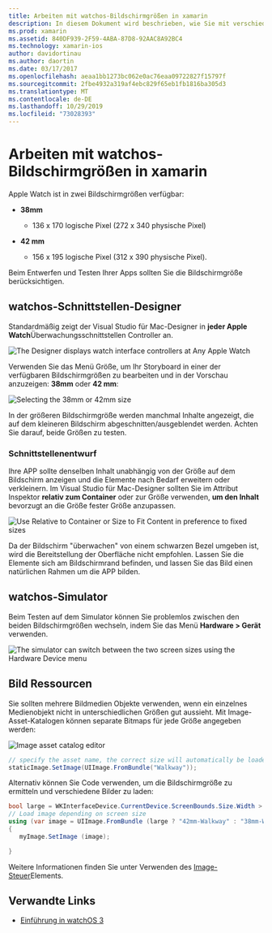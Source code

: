 ```yaml
---
title: Arbeiten mit watchos-Bildschirmgrößen in xamarin
description: In diesem Dokument wird beschrieben, wie Sie mit verschiedenen watchos-Bildschirmgrößen arbeiten. Er erläutert den watchos-Schnittstellen-Designer, den watchos-Simulator und Bild Ressourcen.
ms.prod: xamarin
ms.assetid: 840DF939-2F59-4ABA-87D8-92AAC8A92BC4
ms.technology: xamarin-ios
author: davidortinau
ms.author: daortin
ms.date: 03/17/2017
ms.openlocfilehash: aeaa1bb1273bc062e0ac76eaa09722827f15797f
ms.sourcegitcommit: 2fbe4932a319af4ebc829f65eb1fb1816ba305d3
ms.translationtype: MT
ms.contentlocale: de-DE
ms.lasthandoff: 10/29/2019
ms.locfileid: "73028393"
---
```

# <a name="working-with-watchos-screen-sizes-in-xamarin"></a>Arbeiten mit watchos-Bildschirmgrößen in xamarin

Apple Watch ist in zwei Bildschirmgrößen verfügbar:

- **38mm**
  - 136 x 170 logische Pixel (272 x 340 physische Pixel)

- **42 mm**
  - 156 x 195 logische Pixel (312 x 390 physische Pixel).

Beim Entwerfen und Testen Ihrer Apps sollten Sie die Bildschirmgröße berücksichtigen.

## <a name="watchos-interface-designer"></a>watchos-Schnittstellen-Designer

Standardmäßig zeigt der Visual Studio für Mac-Designer in **jeder Apple Watch**Überwachungsschnittstellen Controller an.

![](screen-sizes-images/screen-any-sml.png "The Designer displays watch interface controllers at Any Apple Watch")

Verwenden Sie das Menü Größe, um Ihr Storyboard in einer der verfügbaren Bildschirmgrößen zu bearbeiten und in der Vorschau anzuzeigen: **38mm** oder **42 mm**:

![](screen-sizes-images/screen-menu-sml.png "Selecting the 38mm or 42mm size")

In der größeren Bildschirmgröße werden manchmal Inhalte angezeigt, die auf dem kleineren Bildschirm abgeschnitten/ausgeblendet werden.
Achten Sie darauf, beide Größen zu testen.

### <a name="interface-design"></a>Schnittstellenentwurf

Ihre APP sollte denselben Inhalt unabhängig von der Größe auf dem Bildschirm anzeigen und die Elemente nach Bedarf erweitern oder verkleinern. Im Visual Studio für Mac-Designer sollten Sie im Attribut Inspektor **relativ zum Container** oder zur Größe verwenden, **um den Inhalt** bevorzugt an die Größe fester Größe anzupassen.

![](screen-sizes-images/sizeattributepanel-sml.png "Use Relative to Container or Size to Fit Content in preference to fixed sizes")

Da der Bildschirm "überwachen" von einem schwarzen Bezel umgeben ist, wird die Bereitstellung der Oberfläche nicht empfohlen. Lassen Sie die Elemente sich am Bildschirmrand befinden, und lassen Sie das Bild einen natürlichen Rahmen um die APP bilden.

## <a name="watchos-simulator"></a>watchos-Simulator

Beim Testen auf dem Simulator können Sie problemlos zwischen den beiden Bildschirmgrößen wechseln, indem Sie das Menü **Hardware > Gerät** verwenden.

![](screen-sizes-images/simulator.png "The simulator can switch between the two screen sizes using the Hardware Device menu")

## <a name="image-resources"></a>Bild Ressourcen

Sie sollten mehrere Bildmedien Objekte verwenden, wenn ein einzelnes Medienobjekt nicht in unterschiedlichen Größen gut aussieht. Mit Image-Asset-Katalogen können separate Bitmaps für jede Größe angegeben werden:

![](screen-sizes-images/images-xcassets.png "Image asset catalog editor")

```csharp
// specify the asset name, the correct size will automatically be loaded
staticImage.SetImage(UIImage.FromBundle("Walkway"));
```

Alternativ können Sie Code verwenden, um die Bildschirmgröße zu ermitteln und verschiedene Bilder zu laden:

```csharp
bool large = WKInterfaceDevice.CurrentDevice.ScreenBounds.Size.Width > 136.0;
// Load image depending on screen size
using (var image = UIImage.FromBundle (large ? "42mm-Walkway" : "38mm-Walkway"))
{
   myImage.SetImage (image);

}
```

Weitere Informationen finden Sie unter Verwenden des [Image-Steuer](~/ios/watchos/user-interface/image.md)Elements.

## <a name="related-links"></a>Verwandte Links

- [Einführung in watchOS 3](~/ios/watchos/platform/introduction-to-watchos3/index.md)
